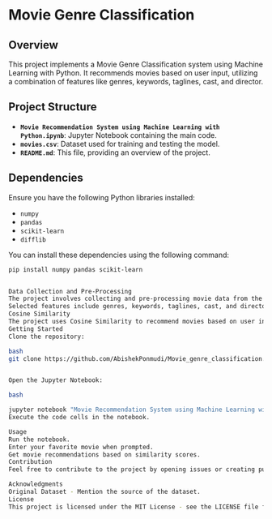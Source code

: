 # Movie Genre Classification

## Overview

This project implements a Movie Genre Classification system using Machine Learning with Python. It recommends movies based on user input, utilizing a combination of features like genres, keywords, taglines, cast, and director.

## Project Structure

- **`Movie Recommendation System using Machine Learning with Python.ipynb`**: Jupyter Notebook containing the main code.
- **`movies.csv`**: Dataset used for training and testing the model.
- **`README.md`**: This file, providing an overview of the project.

## Dependencies

Ensure you have the following Python libraries installed:

- `numpy`
- `pandas`
- `scikit-learn`
- `difflib`

You can install these dependencies using the following command:

```bash
pip install numpy pandas scikit-learn


Data Collection and Pre-Processing
The project involves collecting and pre-processing movie data from the movies.csv file.
Selected features include genres, keywords, taglines, cast, and director.
Cosine Similarity
The project uses Cosine Similarity to recommend movies based on user input.
Getting Started
Clone the repository:

bash
git clone https://github.com/AbishekPonmudi/Movie_genre_classification.git


Open the Jupyter Notebook:

bash

jupyter notebook "Movie Recommendation System using Machine Learning with Python.ipynb"
Execute the code cells in the notebook.

Usage
Run the notebook.
Enter your favorite movie when prompted.
Get movie recommendations based on similarity scores.
Contribution
Feel free to contribute to the project by opening issues or creating pull requests. Any suggestions or improvements are highly appreciated.

Acknowledgments
Original Dataset - Mention the source of the dataset.
License
This project is licensed under the MIT License - see the LICENSE file for details.

